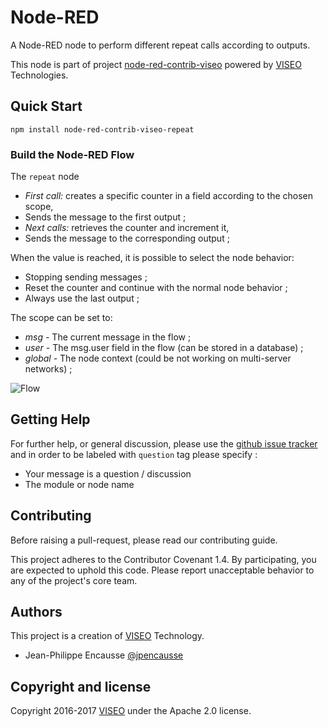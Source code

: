# Node-RED

A Node-RED node to perform different repeat calls according to outputs.

This node is part of project [node-red-contrib-viseo](https://github.com/NGRP/node-red-contrib-viseo) powered by [VISEO](http://www.viseo.com) Technologies.

## Quick Start

```
npm install node-red-contrib-viseo-repeat
```

### Build the Node-RED Flow

The `repeat` node 
- *First call:* creates a specific counter in a field according to the chosen scope, 
- Sends the message to the first output ;
- *Next calls:* retrieves the counter and increment it,
- Sends the message to the corresponding output ;

When the value is reached, it is possible to select the node behavior:
- Stopping sending messages ;
- Reset the counter and continue with the normal node behavior ;
- Always use the last output ;

The scope can be set to:
- *msg* - The current message in the flow ;
- *user* - The msg.user field in the flow (can be stored in a database) ;
- *global* - The node context (could be not working on multi-server networks) ;

![Flow](https://github.com/NGRP/node-red-contrib-viseo/raw/master/node-red-contrib-repeat/doc/flow.jpg)

## Getting Help

For further help, or general discussion, please use the [github issue tracker](https://github.com/NGRP/node-red-contrib-viseo/issues) and in order to be labeled with `question` tag please specify :
- Your message is a question / discussion
- The module or node name

## Contributing

Before raising a pull-request, please read our contributing guide.

This project adheres to the Contributor Covenant 1.4. By participating, 
you are expected to uphold this code. 
Please report unacceptable behavior to any of the project's core team.

## Authors

This project is a creation of [VISEO](http://www.viseo.com) Technology.

- Jean-Philippe Encausse [@jpencausse](https://twitter.com/jpencausse)


## Copyright and license

Copyright 2016-2017 [VISEO](http://www.viseo.com) under the Apache 2.0 license.
